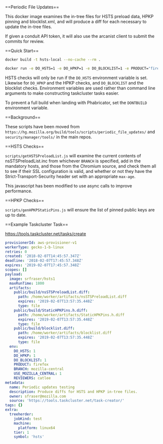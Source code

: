 
==Periodic File Updates==

This docker image examines the in-tree files for HSTS preload data, HPKP pinning and blocklist.xml, and
will produce a diff for each necessary to update the in-tree files.

If given a conduit API token, it will also use the arcanist client to submit the commits for review.


==Quick Start==

```sh
docker build -t hsts-local --no-cache --rm .

docker run -e DO_HSTS=1 -e DO_HPKP=1 -e DO_BLOCKLIST=1 -e PRODUCT="firefox" -e BRANCH="mozilla-central" -e USE_MOZILLA_CENTRAL=1 hsts-local
```

HSTS checks will only be run if the `DO_HSTS` environment variable is set.
Likewise for `DO_HPKP` and the HPKP checks, and `DO_BLOCKLIST` and the
blocklist checks. Environment variables are used rather than command line
arguments to make constructing taskcluster tasks easier.

To prevent a full build when landing with Phabricator, set the `DONTBUILD`
environment variable.

==Background==

These scripts have been moved from
`https://hg.mozilla.org/build/tools/scripts/periodic_file_updates/` and
`security/manager/tools/` in the main repos.

==HSTS Checks==

`scripts/getHSTSPreloadList.js` will examine the current contents of
nsSTSPreloadList.inc from whichever `BRANCH` is specified, add in the mandatory
hosts, and those from the Chromium source, and check them all to see if their
SSL configuration is valid, and whether or not they have the
Strict-Transport-Security header set with an appropriate `max-age`. 

This javascript has been modified to use async calls to improve performance.

==HPKP Checks==

`scripts/genHPKPStaticPins.js` will ensure the list of pinned public keys are
up to date.

==Example Taskcluster Task==

https://tools.taskcluster.net/tasks/create

```yaml
provisionerId: aws-provisioner-v1
workerType: gecko-1-b-linux
retries: 0
created: '2018-02-07T14:45:57.347Z'
deadline: '2018-02-07T17:45:57.348Z'
expires: '2019-02-07T17:45:57.348Z'
scopes: []
payload:
  image: srfraser/hsts1
  maxRunTime: 1800
  artifacts:
    public/build/nsSTSPreloadList.diff:
      path: /home/worker/artifacts/nsSTSPreloadList.diff
      expires: '2019-02-07T13:57:35.448Z'
      type: file
    public/build/StaticHPKPins.h.diff:
      path: /home/worker/artifacts/StaticHPKPins.h.diff
      expires: '2019-02-07T13:57:35.448Z'
      type: file
    public/build/blocklist.diff:
      path: /home/worker/artifacts/blocklist.diff
      expires: '2019-02-07T13:57:35.448Z'
      type: file
  env:
    DO_HSTS: 1
    DO_HPKP: 1
    DO_BLOCKLIST: 1
    PRODUCT: firefox
    BRANCH: mozilla-central
    USE_MOZILLA_CENTRAL: 1
    REVIEWERS: catlee
metadata:
  name: Periodic updates testing
  description: Produce diffs for HSTS and HPKP in-tree files.
  owner: sfraser@mozilla.com
  source: 'https://tools.taskcluster.net/task-creator/'
tags: {}
extra:
  treeherder:
    jobKind: test
    machine:
      platform: linux64
    tier: 1
    symbol: 'hsts'

```
